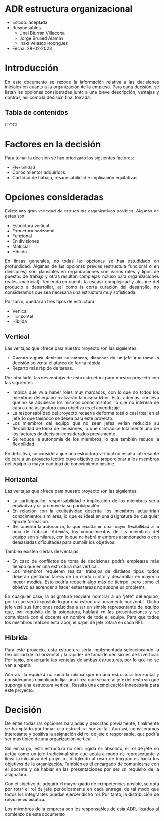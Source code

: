 # ADR estructura organizacional

* Estado: aceptada
* Responsables:
  * Unai Biurrun Villacorta
  * Jorge Bruned Alamán
  * Iñaki Velasco Rodríguez
* Fecha: 28-02-2023

# Introducción
<div style="text-align: justify!important">

En este documento se recoge la información relativa a las decisiones iniciales en cuanto a la organización de la empresa. Para cada decisión, se listan las opciones consideradas junto a una breve descripción, ventajas y contras, así como la decisión final tomada.
</div>

## Tabla de contenidos

[TOC]


# Factores en la decisión
<div style="text-align: justify!important">

Para tomar la decisión se han priorizado los siguientes factores:
* Flexibilidad 
* Conocimientos adquiridos
* Cantidad de trabajo, responsabilidad e implicación equitativas
</div>

# Opciones consideradas
<div style="text-align: justify!important">

Existe una gran variedad de estructuras organizativas posibles. Algunas de estas son:
- Estructura vertical
- Estructura horizontal
- Funcional
- En divisiones
- Matricial
- Híbrida

En lineas generales, no todas las opciones se han estudidado en profundidad. Algunas de las opciones previas (estructura funcional o en divisiones) son plausibles en organizaciones con varios roles y tipos de puestos de trabajo y otras resultan complejas incluso para organizaciones reales (matricial). Teniendo en cuenta la escasa complejidad y alcance del producto a desarrollar, así como la corta duración del desarrollo, no consideramos que sea necesaria una estructura muy sofisticada.

Por tanto, quedarían tres tipos de estructura:
* Vertical
* Horizontal
* Híbrida
</div>

## Vertical
<div style="text-align: justify!important">

Las ventajas que ofrece para nuestro proyecto son las siguientes:

* Cuando alguna decisión se estanca, disponer de un jefe que tome la decisión solventa el atasco de forma rápida.
* Reparto más rápido de tareas.

Por otro lado, las desventajas de esta estructura para nuestro proyecto son las siguientes
* Implica que va a haber roles muy marcados, con lo que no todos los miembros del equipo realizarán la misma labor. Esto, además, conlleva que no se adquieran los mismos conocimientos, lo que no interesa de cara a una asignatura cuyo objetivo es el aprendizaje.
* La responsabilidad del proyecto recaería de forma total o casi total en el jefe, lo que tampoco se desea para este proyecto.
* Los miembros del equipo que no sean jefes verían reducida su flexibilidad de toma de decisiones, lo que contradice totalmente uno de los factores de decisión considerados previamente.
* Se reduce la autonomía de los miembros, lo que también reduce la flexibilidad.

En definitiva, se considera que una estructura vertical no resulta interesante de cara a un proyecto lectivo cuyo objetivo es proporcionar a los miembros del equipo la mayor cantidad de conocimiento posible.
</div>

## Horizontal
<div style="text-align: justify!important">

Las ventajas que ofrece para nuestro proyecto son las siguientes:

* La participación, responsabilidad e implicación de los miembros sería equitativa y se promovería su participación.
* En relación con la equitatividad descrita, los miembros adquirirían conocimientos similares, lo que es ideal en una asignatura de cualquier tipo de formación.
* Se fomenta la autonomía, lo que resulta en una mayor flexibilidad a la hora de trabajar. Además, los conocimientos de los miembros del equipo son similares, con lo que no habrá miembros abandonados o con demasiadas dificultades para cumplir los objetivos.

También existen ciertas desventajas
* En caso de conflictos de toma de decisiones podría emplearse más tiempo que en una estructura más vertical.
* Los miembros requieren realizar trabajos de distintos tipos: todos deberán gestionar tareas de un modo u otro y desarrollar en mayor o menor medida. Esto podría requerir algo más de tiempo, pero como el objetivo es aprender a hacer estas tareas no supone un problema.

En cualquier caso, la asignatura requiere nombrar a un "jefe" del equipo, por lo que será imposible lograr una estructura puramente horizontal. Dicho jefe verá sus funciones reducidas a ser un simple representante del equipo que, por requisito de la asignatura, hablará en las presentaciones y se comunicará con el docente en nombre de todo el equipo. Para que todos los miembros realicen esta labor, el papel de jefe rotará en cada RFI.
</div>

## Híbrida
<div style="text-align: justify!important">

Para este proyecto, esta estructura sería implementada seleccionando la flexibilidad de la horizontal y la rapidez de toma de decisiones de la vertical. Por tanto, presentaría las ventajas de ambas estructuras, por lo que no se van a repetir.

Aún así, la equidad no sería la misma que en una estructura horizontal y consideramos complicado fijar una línea que separe al jefe del resto sin que suponga una estructura vertical. Resulta una complicación innecesaria para este proyecto.
</div>


# Decisión
<div style="text-align: justify!important">

De entre todas las opciones barajadas y descritas previamente, finalmente se ha optado por tomar una estructura horizontal.
Aún así, consideramos interesante y positiva la asignación del rol de jefe o responsable, que podría ser más típico de una organización vertical.

Sin embargo, esta estructura no será rígida en absoluto; el rol de jefe no actúa como un jefe tradicional sino que actúa a modo de representante y lleva la iniciativa del proyecto, dirigiendo al resto de integrantes hacia los objetivos de la organización. También es el encargado de comunicarse con el docente y de hablar en las presentaciones por ser un requisito de la asignatura.

Con el objetivo de adquirir el mayor grado de competencias posible, se opta por rotar el rol de jefe periódicamente en cada entrega, de tal modo que todos los integrantes puedan ejercer dicho rol. Por tanto, la distribución de roles no es estática.

Los miembros de la empresa son los responsables de esta ADR, listados al comienzo de este documento
</div>